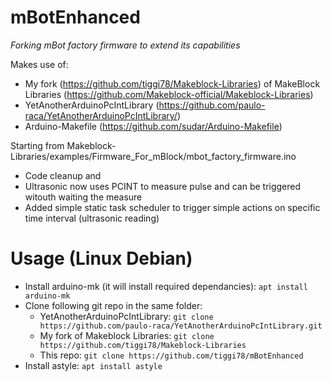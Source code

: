 # mBotEnhanced
_Forking mBot factory firmware to extend its capabilities_

Makes use of:
* My fork (https://github.com/tiggi78/Makeblock-Libraries) of MakeBlock Libraries (https://github.com/Makeblock-official/Makeblock-Libraries)
* YetAnotherArduinoPcIntLibrary (https://github.com/paulo-raca/YetAnotherArduinoPcIntLibrary/)
* Arduino-Makefile (https://github.com/sudar/Arduino-Makefile)

Starting from Makeblock-Libraries/examples/Firmware_For_mBlock/mbot_factory_firmware.ino

- Code cleanup and
- Ultrasonic now uses PCINT to measure pulse and can be triggered witouth waiting the measure
- Added simple static task scheduler to trigger simple actions on specific time interval (ultrasonic reading)

# Usage (Linux Debian)
- Install arduino-mk (it will install required dependancies): `apt install arduino-mk`
- Clone following git repo in the same folder:
  - YetAnotherArduinoPcIntLibrary: `git clone https://github.com/paulo-raca/YetAnotherArduinoPcIntLibrary.git`
  - My fork of Makeblock Libraries: `git clone https://github.com/tiggi78/Makeblock-Libraries`
  - This repo: `git clone https://github.com/tiggi78/mBotEnhanced`
- Install astyle: `apt install astyle`
